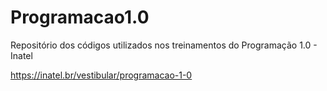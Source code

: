 # Programacao1.0
Repositório dos códigos utilizados nos treinamentos do Programação 1.0 - Inatel

https://inatel.br/vestibular/programacao-1-0
